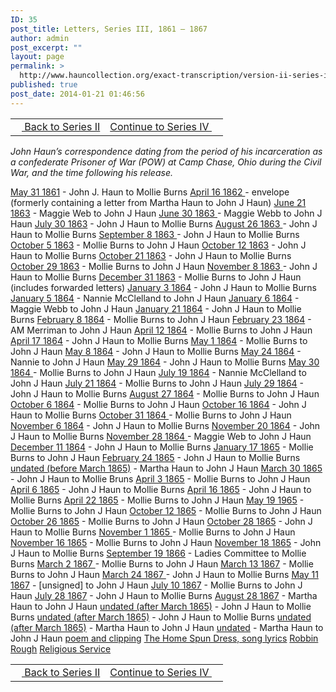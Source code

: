 ```yaml
---
ID: 35
post_title: Letters, Series III, 1861 – 1867
author: admin
post_excerpt: ""
layout: page
permalink: >
  http://www.hauncollection.org/exact-transcription/version-ii-series-iii/
published: true
post_date: 2014-01-21 01:46:56
---
```

<table style="width: 100%;" align="center">
<tbody>
<tr>
<td><a href="http://www.hauncollection.org/version-2/version-ii-series-ii/"><img src="https://lh3.googleusercontent.com/-EFJpxxNiPNw/VqgtWBCZrMI/AAAAAAAAAFU/WfY4lPFWWkg/s800-Ic42/Soeb-Plain-Arrows-8-10px.png" alt="" width="10" height="10" /> Back to Series II</a></td>
<td style="text-align: right;"><a href="http://www.hauncollection.org/version-2/version-ii-series-iv/">Continue to Series IV <img src="https://lh3.googleusercontent.com/-67k0cYlpXHw/VqgtWKz1MXI/AAAAAAAAAFU/k9PW_Piyurk/s800-Ic42/Soeb-Plain-Arrows-5-10px.png" alt="" width="10" height="10" /></a></td>
</tr>
</tbody>
</table>
<em>John Haun’s correspondence dating from the period of his incarceration as a confederate Prisoner of War (POW) at Camp Chase, Ohio during the Civil War, and the time following his release.</em>

<a href="http://www.hauncollection.org/version-2/version-ii-series-iii/may-31-1861/" target="_blank" rel="noopener noreferrer">May 31 1861</a> - John J. Haun to Mollie Burns
<a href="http://www.hauncollection.org/version-2/version-ii-series-iii/april-16-1862/" target="_blank" rel="noopener noreferrer">April 16 1862 </a>- envelope (formerly containing a letter from Martha Haun to John J Haun)
<a title="June 21 1863" href="http://www.hauncollection.org/version-2/version-ii-series-iii/june-21-1863/" target="_blank" rel="noopener noreferrer">June 21 1863</a> - Maggie Web to John J Haun
<a title="July 30 1863" href="http://www.hauncollection.org/version-2/version-ii-series-iii/june-30-1863/" target="_blank" rel="noopener noreferrer">June 30 1863 </a>- Maggie Webb to John J Haun
<a title="July 30 1863" href="http://www.hauncollection.org/version-2/version-ii-series-iii/july-30-1863/" target="_blank" rel="noopener noreferrer">July 30 1863</a> - John J Haun to Mollie Burns
<a title="August 26 [1863 or 1864]" href="http://www.hauncollection.org/version-2/version-ii-series-iii/august-26-1863-or-1864/" target="_blank" rel="noopener noreferrer">August 26 1863 </a>- John J Haun to Mollie Burns
<a title="September 8 1863" href="http://www.hauncollection.org/version-2/version-ii-series-iii/september-8-1863/" target="_blank" rel="noopener noreferrer">September 8 1863 </a>- John J Haun to Mollie Burns
<a title="October 5 1863" href="http://www.hauncollection.org/version-2/version-ii-series-iii/october-5-1863/" target="_blank" rel="noopener noreferrer">October 5 1863</a> - Mollie Burns to John J Haun
<a href="http://www.hauncollection.org/version-2/version-ii-series-iii/october-12-1863-john-j-haun-to-mollie-burns/" target="_blank" rel="noopener noreferrer">October 12 1863</a> - John J Haun to Mollie Burns
<a title="October 21 1863" href="http://www.hauncollection.org/version-2/version-ii-series-iii/october-21-1863/" target="_blank" rel="noopener noreferrer">October 21 1863</a> - John J Haun to Mollie Burns
<a href="http://www.hauncollection.org/exact-transcription/version-ii-series-iii/october-29-1863/" target="_blank" rel="noopener noreferrer">October 29 1863</a> - Mollie Burns to John J Haun
<a title="November 8 1863" href="http://www.hauncollection.org/version-2/version-ii-series-iii/november-8/" target="_blank" rel="noopener noreferrer">November 8 1863 </a>- John J Haun to Mollie Burns
<a href="http://www.hauncollection.org/version-2/version-ii-series-iii/three-letters/" target="_blank" rel="noopener noreferrer">December 31 1863</a> - Mollie Burns to John J Haun (includes forwarded letters)
<a title="January 3 1864" href="http://www.hauncollection.org/version-2/version-ii-series-iii/january-3-1864/" target="_blank" rel="noopener noreferrer">January 3 1864</a> - John J Haun to Mollie Burns
<a href="http://www.hauncollection.org/version-2/version-ii-series-iii/january-5-1864-2/" target="_blank" rel="noopener noreferrer">January 5 1864</a> - Nannie McClelland to John J Haun
<a title="January 6 1864" href="http://www.hauncollection.org/version-2/version-ii-series-iii/january-6-1864/" target="_blank" rel="noopener noreferrer">January 6 1864</a> - Maggie Webb to John J Haun
<a title="January 21 1864" href="http://www.hauncollection.org/version-2/version-ii-series-iii/january-21-1864/" target="_blank" rel="noopener noreferrer">January 21 1864</a> - John J Haun to Mollie Burns
<a title="February 8 1864" href="http://www.hauncollection.org/version-2/version-ii-series-iii/february-8-1864/" target="_blank" rel="noopener noreferrer">February 8 1864</a> - Mollie Burns to John J Haun
<a title="February 23 1864" href="http://www.hauncollection.org/version-2/version-ii-series-iii/february-23-1864/" target="_blank" rel="noopener noreferrer">February 23 1864</a> - AM Merriman to John J Haun
<a title="April 12 1864" href="http://www.hauncollection.org/version-2/version-ii-series-iii/april-12-1864/" target="_blank" rel="noopener noreferrer">April 12 1864</a> - Mollie Burns to John J Haun
<a title="April 17 1864" href="http://www.hauncollection.org/version-2/version-ii-series-iii/april-17-1864/" target="_blank" rel="noopener noreferrer">April 17 1864</a> - John J Haun to Mollie Burns
<a title="May 1 1864" href="http://www.hauncollection.org/version-2/version-ii-series-iii/may-1-1864/" target="_blank" rel="noopener noreferrer">May 1 1864</a> - Mollie Burns to John J Haun
<a title="May 8 1864" href="http://www.hauncollection.org/version-2/version-ii-series-iii/may-8-1864/" target="_blank" rel="noopener noreferrer">May 8 1864</a> - John J Haun to Mollie Burns
<a title="May 24 1864" href="http://www.hauncollection.org/version-2/version-ii-series-iii/may-24-1864/" target="_blank" rel="noopener noreferrer">May 24 1864</a> - Nannie to John J Haun
<a title="May 29 1864" href="http://www.hauncollection.org/version-2/version-ii-series-iii/may-29-1864/" target="_blank" rel="noopener noreferrer">May 29 1864</a> - John J Haun to Mollie Burns
<a title="May 30 1864" href="http://www.hauncollection.org/version-2/version-ii-series-iii/may-30-1864/" target="_blank" rel="noopener noreferrer">May 30 1864 </a>- Mollie Burns to John J Haun
<a title="July 19 1864" href="http://www.hauncollection.org/version-2/version-ii-series-iii/july-19-1864/" target="_blank" rel="noopener noreferrer">July 19 1864</a> - Nannie McClelland to John J Haun
<a title="July 21 1864" href="http://www.hauncollection.org/version-2/version-ii-series-iii/july-21-1864/" target="_blank" rel="noopener noreferrer">July 21 1864</a> - Mollie Burns to John J Haun
<a title="July 29 1864" href="http://www.hauncollection.org/version-2/version-ii-series-iii/july-29-1864/" target="_blank" rel="noopener noreferrer">July 29 1864</a> - John J Haun to Mollie Burns
<a title="August 27 1864" href="http://www.hauncollection.org/version-2/version-ii-series-iii/august-27-1864/" target="_blank" rel="noopener noreferrer">August 27 1864</a> - Mollie Burns to John J Haun
<a title="October 6 1864" href="http://www.hauncollection.org/version-2/version-ii-series-iii/october-6-1864/" target="_blank" rel="noopener noreferrer">October 6 1864</a> - Mollie Burns to John J Haun
<a title="October 16 1864" href="http://www.hauncollection.org/version-2/version-ii-series-iii/october-16-1864/" target="_blank" rel="noopener noreferrer">October 16 1864</a> - John J Haun to Mollie Burns
<a title="October 31 1864" href="http://www.hauncollection.org/version-2/version-ii-series-iii/october-31-1864/" target="_blank" rel="noopener noreferrer">October 31 1864 </a>- Mollie Burns to John J Haun
<a title="November 6 1864" href="http://www.hauncollection.org/version-2/version-ii-series-iii/november-6-1864/" target="_blank" rel="noopener noreferrer">November 6 1864</a> - John J Haun to Mollie Burns
<a title="November 20 1864" href="http://www.hauncollection.org/version-2/version-ii-series-iii/november-20-1864/" target="_blank" rel="noopener noreferrer">November 20 1864</a> - John J Haun to Mollie Burns
<a title="November 28 1864" href="http://www.hauncollection.org/version-2/version-ii-series-iii/november-28-1864/" target="_blank" rel="noopener noreferrer">November 28 1864 </a>- Maggie Web to John J Haun
<a title="December 11 1864" href="http://www.hauncollection.org/version-2/version-ii-series-iii/december-11-1864/" target="_blank" rel="noopener noreferrer">December 11 1864</a> - John J Haun to Mollie Burns
<a title="January 17 1865" href="http://www.hauncollection.org/version-2/version-ii-series-iii/january-17-1865/" target="_blank" rel="noopener noreferrer">January 17 1865</a> - Mollie Burns to John J Haun
<a title="February 24 1865" href="http://www.hauncollection.org/version-2/version-ii-series-iii/february-24-1865/" target="_blank" rel="noopener noreferrer">February 24 1865</a> - John J Haun to Mollie Burns
<a href="http://www.hauncollection.org/version-2/version-ii-series-iii/frangment/" target="_blank" rel="noopener noreferrer">undated (before March 1865)</a> - Martha Haun to John J Haun
<a title="March 30 1865" href="http://www.hauncollection.org/version-2/version-ii-series-iii/march-30-1865/" target="_blank" rel="noopener noreferrer">March 30 1865</a> - John J Haun to Mollie Bruns
<a title="April 3 1865" href="http://www.hauncollection.org/version-2/version-ii-series-iii/april-3-1865/" target="_blank" rel="noopener noreferrer">April 3 1865</a> - Mollie Burns to John J Haun
<a title="April 6 1865" href="http://www.hauncollection.org/version-2/version-ii-series-iii/april-6-1865/" target="_blank" rel="noopener noreferrer">April 6 1865</a> - John J Haun to Mollie Burns
<a title="April 16 1865" href="http://www.hauncollection.org/version-2/version-ii-series-iii/april-16-1865/" target="_blank" rel="noopener noreferrer">April 16 1865</a> - John J Haun to Mollie Burns
<a title="April 22 1856" href="http://www.hauncollection.org/version-2/version-ii-series-iii/april-22-1856/" target="_blank" rel="noopener noreferrer">April 22 1865</a> - Mollie Burns to John J Haun
<a title="May 19 1865" href="http://www.hauncollection.org/version-2/version-ii-series-iii/may-19-1865/" target="_blank" rel="noopener noreferrer">May 19 1965</a> - Mollie Burns to John J Haun
<a title="October 12 1865" href="http://www.hauncollection.org/version-2/version-ii-series-iii/october-12-1865/" target="_blank" rel="noopener noreferrer">October 12 1865</a> - Mollie Burns to John J Haun
<a title="October 26 1865" href="http://www.hauncollection.org/version-2/version-ii-series-iii/october-26-1865/" target="_blank" rel="noopener noreferrer">October 26 1865</a> - Mollie Burns to John J Haun
<a title="October 28 1865" href="http://www.hauncollection.org/version-2/version-ii-series-iii/october-28-1865/" target="_blank" rel="noopener noreferrer">October 28 1865</a> - John J Haun to Mollie Burns
<a title="November 1 1865" href="http://www.hauncollection.org/version-2/version-ii-series-iii/november-1-1865/" target="_blank" rel="noopener noreferrer">November 1 1865 </a>- Mollie Burns to John J Haun
<a title="November 16 1865" href="http://www.hauncollection.org/version-2/version-ii-series-iii/november-16-1865/" target="_blank" rel="noopener noreferrer">November 16 1865</a> - Mollie Burns to John J Haun
<a title="November 18 1865" href="http://www.hauncollection.org/version-2/version-ii-series-iii/november-18-1865/" target="_blank" rel="noopener noreferrer">November 18 1865</a> - John J Haun to Mollie Burns
<a title="September 19 1866" href="http://www.hauncollection.org/version-2/version-ii-series-iii/september-19-1866/" target="_blank" rel="noopener noreferrer">September 19 1866</a> - Ladies Committee to Mollie Burns
<a title="March 2 1867" href="http://www.hauncollection.org/version-2/version-ii-series-iii/march-2-1867/" target="_blank" rel="noopener noreferrer">March 2 1867 </a>- Mollie Burns to John J Haun
<a title="March 13 1867" href="http://www.hauncollection.org/version-2/version-ii-series-iii/march-13-1867/" target="_blank" rel="noopener noreferrer">March 13 1867</a> - Mollie Burns to John J Haun
<a title="March 24 1867" href="http://www.hauncollection.org/version-2/version-ii-series-iii/march-24-1867/" target="_blank" rel="noopener noreferrer">March 24 1867 </a>- John J Haun to Mollie Burns
<a title="May 11 [undated]" href="http://www.hauncollection.org/version-2/version-ii-series-iii/may-11-undated/" target="_blank" rel="noopener noreferrer">May 11 1867</a> - [unsigned] to John J Haun
<a title="July 10 1867" href="http://www.hauncollection.org/version-2/version-ii-series-iii/july-10-1867/" target="_blank" rel="noopener noreferrer">July 10 1867</a> - Mollie Burns to John J Haun
<a title="July 28 1867" href="http://www.hauncollection.org/version-2/version-ii-series-iii/july-28-1867/" target="_blank" rel="noopener noreferrer">July 28 1867</a> - John J Haun to Mollie Burns
<a title="August 28 1867" href="http://www.hauncollection.org/version-2/version-ii-series-iii/august-28-1867/" target="_blank" rel="noopener noreferrer">August 28 1867</a> - Martha Haun to John J Haun
<a href="http://www.hauncollection.org/version-2/version-ii-series-iii/undated-2/" target="_blank" rel="noopener noreferrer">undated (after March 1865)</a> - John J Haun to Mollie Burns
<a href="http://www.hauncollection.org/version-2/version-ii-series-iii/5482-2/" target="_blank" rel="noopener noreferrer">undated (after March 1865)</a> - John J Haun to Mollie Burns
<a href="http://www.hauncollection.org/version-2/version-ii-series-iii/fragment/" target="_blank" rel="noopener noreferrer">undated (after March 1865)</a> - Martha Haun to John J Haun
<a href="http://www.hauncollection.org/version-2/version-ii-series-iii/frament/" target="_blank" rel="noopener noreferrer">undated</a> - Martha Haun to John J Haun
<a title="Poem &amp; clipping" href="http://www.hauncollection.org/version-2/version-ii-series-iii/poem-clipping/" target="_blank" rel="noopener noreferrer">poem and clipping</a>
<a title="Poem &amp; letter" href="http://www.hauncollection.org/version-2/version-ii-series-iii/poem-letter/" target="_blank" rel="noopener noreferrer">The Home Spun Dress, song lyrics</a>
<a title="Robbin Rough" href="http://www.hauncollection.org/version-2/version-ii-series-iii/robbin-rough/" target="_blank" rel="noopener noreferrer">Robbin Rough</a>
<a title="Religous Service" href="http://www.hauncollection.org/version-2/version-ii-series-iii/religous-service/" target="_blank" rel="noopener noreferrer">Religious Service</a>
<table style="width: 100%;" align="center">
<tbody>
<tr>
<td><a href="http://www.hauncollection.org/version-2/version-ii-series-ii/"><img src="https://lh3.googleusercontent.com/-EFJpxxNiPNw/VqgtWBCZrMI/AAAAAAAAAFU/WfY4lPFWWkg/s800-Ic42/Soeb-Plain-Arrows-8-10px.png" alt="" width="10" height="10" /> Back to Series II</a></td>
<td style="text-align: right;"><a href="http://www.hauncollection.org/version-2/version-ii-series-iv/">Continue to Series IV <img src="https://lh3.googleusercontent.com/-67k0cYlpXHw/VqgtWKz1MXI/AAAAAAAAAFU/k9PW_Piyurk/s800-Ic42/Soeb-Plain-Arrows-5-10px.png" alt="" width="10" height="10" /></a></td>
</tr>
</tbody>
</table>